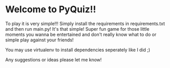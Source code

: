 # Welcome to PyQuiz!!

To play it is very simple!!! Simply install the requirements in requirements.txt and then run main.py! It's that simple! Super fun game for those little moments you wanna be entertained and don't really know what to do or simple play against your friends!

You may use virtualenv to install dependencies seperately like I did ;)

Any suggestions or ideas please let me know!
